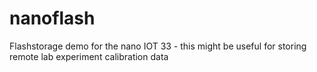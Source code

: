# nanoflash
Flashstorage demo for the nano IOT 33 - this might be useful for storing remote lab experiment calibration data

